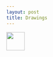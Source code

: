 ```yaml
---
layout: post
title: Drawings
---
```

<img src="https://github.com/FlyingGiraffe/FlyingGiraffe.github.io/blob/master/images/draw_boston.png)" width="48">
